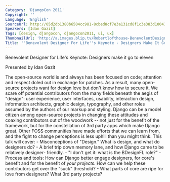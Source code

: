 ```yaml
---
Category: 'DjangoCon 2011'
Copyright: ''
Language: 'English'
SourceUrl: http://05d2db1380b6504cc981-8cbed8cf7e3a131cd8f1c3e383d10041.r93.cf2.rackcdn.com/djangocon-2011/84_benevolent-designer-for-life-s-keynote-designers-make-it-go-to-eleven.m4v
Speakers: [Idan Gazit]
Tags: [design, djangocon, djangocon2011, ui, ux]
ThumbnailUrl: 'http://a.images.blip.tv/Robertlofthouse-BenevolentDesignerForLifesKeynoteDesignersMakeItGoToE975-385.jpg'
Title: '"Benevolent Designer For Life''s Keynote - Designers Make It Go to Eleven"'
---
```

Benevolent Designer for Life's Keynote: Designers make it go to eleven

Presented by Idan Gazit

The open-source world is and always has been focused on code; attention and
respect doled out in exchange for patches. As a result, many open-source
projects want for design love but don't know how to secure it. We scare off
potential contributors from the many fields beneath the aegis of "design":
user experience, user interfaces, usability, interaction design, information
architects, graphic design, typography, and other roles assumed by the authors
of our markup and styling. Django can be a model citizen among open-source
projects in changing these attitudes and coaxing contributors out of the
woodwork -- not just for the benefit of the framework, but for the
constellation of 3rd party apps which make Django great. Other FOSS
communities have made efforts that we can learn from, and the fight to change
perceptions is less uphill than you might think. This talk will cover: -
Misconceptions of "Design." What is design, and what do designers do? - A
brief trip down memory lane, and how Django came to be relatively designer-
friendly. - "I don't get it: what is the BDesignFL role?" - Process and tools:
How can Django better engage designers, for core's benefit and for the benefit
of _your projects_. How can we help these contributors get over the "suck"
threshold? - What parts of core are ripe for love from designers? What 3rd
party projects?

